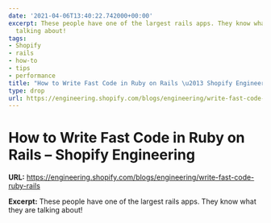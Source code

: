 ```yaml
---
date: '2021-04-06T13:40:22.742000+00:00'
excerpt: These people have one of the largest rails apps. They know what they are
  talking about!
tags:
- Shopify
- rails
- how-to
- tips
- performance
title: "How to Write Fast Code in Ruby on Rails \u2013 Shopify Engineering"
type: drop
url: https://engineering.shopify.com/blogs/engineering/write-fast-code-ruby-rails
---
```


# How to Write Fast Code in Ruby on Rails – Shopify Engineering

**URL:** https://engineering.shopify.com/blogs/engineering/write-fast-code-ruby-rails

**Excerpt:** These people have one of the largest rails apps. They know what they are talking about!
